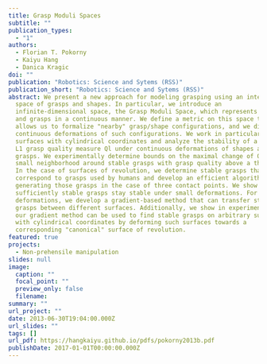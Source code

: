 ```yaml
---
title: Grasp Moduli Spaces
subtitle: ""
publication_types:
  - "1"
authors:
  - Florian T. Pokorny
  - Kaiyu Hang
  - Danica Kragic
doi: ""
publication: "Robotics: Science and Sytems (RSS)"
publication_short: "Robotics: Science and Sytems (RSS)"
abstract: We present a new approach for modeling grasping using an integrated
  space of grasps and shapes. In particular, we introduce an
  infinite-dimensional space, the Grasp Moduli Space, which represents shapes
  and grasps in a continuous manner. We define a metric on this space that
  allows us to formalize "nearby" grasp/shape configurations, and we discuss
  continuous deformations of such configurations. We work in particular with
  surfaces with cylindrical coordinates and analyze the stability of a popular
  L1 grasp quality measure Ql under continuous deformations of shapes and
  grasps. We experimentally determine bounds on the maximal change of Ql in a
  small neighborhood around stable grasps with grasp quality above a threshold.
  In the case of surfaces of revolution, we determine stable grasps that
  correspond to grasps used by humans and develop an efficient algorithm for
  generating those grasps in the case of three contact points. We show that
  sufficiently stable grasps stay stable under small deformations. For larger
  deformations, we develop a gradient-based method that can transfer stable
  grasps between different surfaces. Additionally, we show in experiments that
  our gradient method can be used to find stable grasps on arbitrary surfaces
  with cylindrical coordinates by deforming such surfaces towards a
  corresponding "canonical" surface of revolution.
featured: true
projects:
  - Non-prehensile manipulation
slides: null
image:
  caption: ""
  focal_point: ""
  preview_only: false
  filename: 
summary: ""
url_project: ""
date: 2013-06-30T19:04:00.000Z
url_slides: ""
tags: []
url_pdf: https://hangkaiyu.github.io/pdfs/pokorny2013b.pdf
publishDate: 2017-01-01T00:00:00.000Z
---
```




